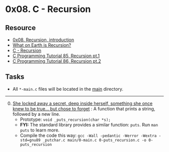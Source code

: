 # 0x08. C - Recursion

## Resource

- [0x08. Recursion, introduction](../references/Recursion.pdf)
- [What on Earth is Recursion?](https://www.youtube.com/watch?v=Mv9NEXX1VHc)
- [C - Recursion](https://www.tutorialspoint.com/cprogramming/c_recursion.htm)
- [C Programming Tutorial 85, Recursion pt.1](https://www.youtube.com/watch?v=XGxbXMP6k8k)
- [C Programming Tutorial 86, Recursion pt.2](https://www.youtube.com/watch?v=7XiIS6HobNs)

## Tasks

- All `*-main.c` files will be located in the [main](./main) directory.

---

0. [She locked away a secret, deep inside herself, something she once knew to be true... but chose to forget](./0-puts_recursion.c) : A function that prints a string, followed by a new line.
	- Prototype: `void _puts_recursion(char *s);`
	- **FYI:** The standard library provides a similar function: `puts`. Run `man puts` to learn more.
	- Compile the code this way: `gcc -Wall -pedantic -Werror -Wextra -std=gnu89 _putchar.c main/0-main.c 0-puts_recursion.c -o 0-puts_recursion`
